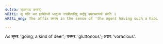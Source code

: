 ```yaml
---
sutra: सृघस्यदः क्मरच्
vRtti: सृ घसि अद इत्येतेभ्यो धातुभ्यः तच्छीलादिषु कर्तृषु क्मरच्प्रत्ययो भवति ॥
vRtti_eng: The affix क्मरच् in the sense of 'the agent having such a habit &c', comes after the verbs सृ 'to flow', घसि 'to eat' and अद 'to eat'.

---
```

As सृमरः 'going, a kind of deer'; घस्मरः 'gluttonous'; अद्मरः 'voracious'.